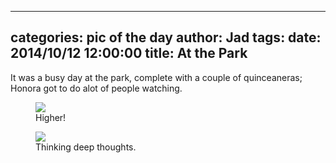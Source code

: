 
---
categories: pic of the day
author: Jad
tags: 
date: 2014/10/12 12:00:00
title: At the Park
---
<p>It was a busy day at the park, complete with a couple of quinceaneras; Honora got to do alot of people watching.</p>
<figure>
<img src="/img/2014/10/12/img_20141012153621.1_medium.jpg" />
<figcaption>Higher!</figcaption>
</figure>

<figure>
<img src="/img/2014/10/12/img_20141012160820_medium.jpg" />
<figcaption>Thinking deep thoughts.</figcaption>
</figure>
